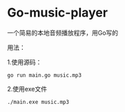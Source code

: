 # Go-music-player
一个简易的本地音频播放程序，用Go写的

用法：

1.使用源码：

```shell
go run main.go music.mp3
```

2.使用exe文件

```shell
./main.exe music.mp3
```

